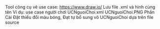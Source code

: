 Tool công cụ vẽ use case: https://www.draw.io/
Lưu file .xml và hình cùng tên
Ví dụ: use case người chơi
  UCNguoiChoi.xml
  UCNguoiChoi.PNG
Phần Cài Đặt thiếu đổi màu bóng, Đạt tự bổ sung vô UCNguoiChoi dựa trên file source 

